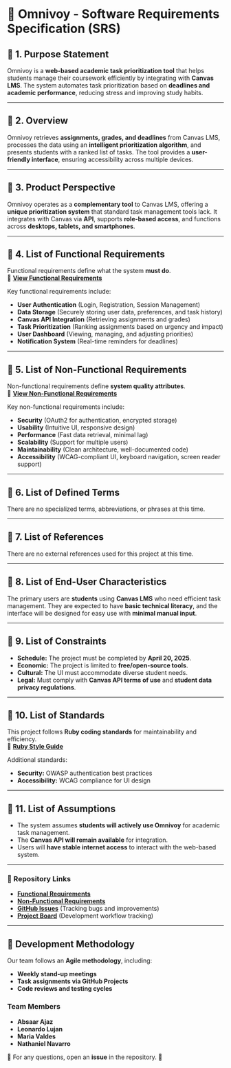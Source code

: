 # 📜 Omnivoy - Software Requirements Specification (SRS)

## 📌 1. Purpose Statement  
Omnivoy is a **web-based academic task prioritization tool** that helps students manage their coursework efficiently by integrating with **Canvas LMS**. The system automates task prioritization based on **deadlines and academic performance**, reducing stress and improving study habits.

---

## 📌 2. Overview  
Omnivoy retrieves **assignments, grades, and deadlines** from Canvas LMS, processes the data using an **intelligent prioritization algorithm**, and presents students with a ranked list of tasks. The tool provides a **user-friendly interface**, ensuring accessibility across multiple devices.

---

## 📌 3. Product Perspective  
Omnivoy operates as a **complementary tool** to Canvas LMS, offering a **unique prioritization system** that standard task management tools lack. It integrates with Canvas via **API**, supports **role-based access**, and functions across **desktops, tablets, and smartphones**.

---

## 📌 4. List of Functional Requirements  
Functional requirements define what the system **must do**.  
📌 **[View Functional Requirements](LINK_TO_FUNCTIONAL_VIEW)**  

Key functional requirements include:
- **User Authentication** (Login, Registration, Session Management)
- **Data Storage** (Securely storing user data, preferences, and task history)
- **Canvas API Integration** (Retrieving assignments and grades)
- **Task Prioritization** (Ranking assignments based on urgency and impact)
- **User Dashboard** (Viewing, managing, and adjusting priorities)
- **Notification System** (Real-time reminders for deadlines)

---

## 📌 5. List of Non-Functional Requirements  
Non-functional requirements define **system quality attributes**.  
📌 **[View Non-Functional Requirements](LINK_TO_NON_FUNCTIONAL_VIEW)**  

Key non-functional requirements include:
- **Security** (OAuth2 for authentication, encrypted storage)
- **Usability** (Intuitive UI, responsive design)
- **Performance** (Fast data retrieval, minimal lag)
- **Scalability** (Support for multiple users)
- **Maintainability** (Clean architecture, well-documented code)
- **Accessibility** (WCAG-compliant UI, keyboard navigation, screen reader support)

---

## 📌 6. List of Defined Terms  
There are no specialized terms, abbreviations, or phrases at this time.

---

## 📌 7. List of References  
There are no external references used for this project at this time.

---

## 📌 8. List of End-User Characteristics  
The primary users are **students** using **Canvas LMS** who need efficient task management. They are expected to have **basic technical literacy**, and the interface will be designed for easy use with **minimal manual input**.

---

## 📌 9. List of Constraints  
- **Schedule:** The project must be completed by **April 20, 2025**.  
- **Economic:** The project is limited to **free/open-source tools**.  
- **Cultural:** The UI must accommodate diverse student needs.  
- **Legal:** Must comply with **Canvas API terms of use** and **student data privacy regulations**.

---

## 📌 10. List of Standards  
This project follows **Ruby coding standards** for maintainability and efficiency.  
📌 **[Ruby Style Guide](https://rubystyle.guide/)**  

Additional standards:
- **Security:** OWASP authentication best practices  
- **Accessibility:** WCAG compliance for UI design  

---

## 📌 11. List of Assumptions  
- The system assumes **students will actively use Omnivoy** for academic task management.  
- The **Canvas API will remain available** for integration.  
- Users will **have stable internet access** to interact with the web-based system.  

---

### 📌 Repository Links  
- **[Functional Requirements](LINK_TO_FUNCTIONAL_VIEW)**  
- **[Non-Functional Requirements](LINK_TO_NON_FUNCTIONAL_VIEW)**  
- **[GitHub Issues](https://github.com/YOUR_REPO/issues)** (Tracking bugs and improvements)  
- **[Project Board](https://github.com/YOUR_REPO/projects)** (Development workflow tracking)  

---

## 📌 Development Methodology  
Our team follows an **Agile methodology**, including:
- **Weekly stand-up meetings**
- **Task assignments via GitHub Projects**
- **Code reviews and testing cycles**

### **Team Members**  
- **Absaar Ajaz**  
- **Leonardo Lujan**  
- **Maria Valdes**  
- **Nathaniel Navarro**  

📌 For any questions, open an **issue** in the repository. 🚀  
